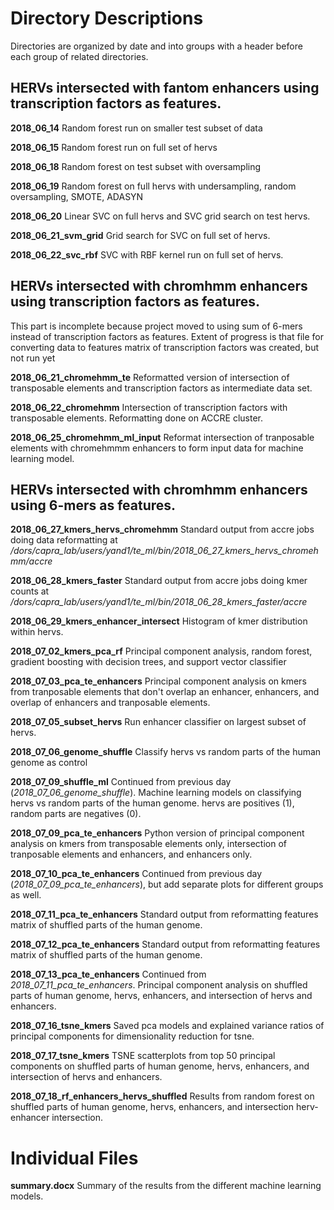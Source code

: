 # Directory Descriptions
Directories are organized by date and into groups with a header before each group of related directories.


## HERVs intersected with fantom enhancers using transcription factors as features.

**2018_06_14**
Random forest run on smaller test subset of data

**2018_06_15**
Random forest run on full set of hervs

**2018_06_18**
Random forest on test subset with oversampling

**2018_06_19**
Random forest on full hervs with undersampling, random oversampling, SMOTE, ADASYN

**2018_06_20**
Linear SVC on full hervs and SVC grid search on test hervs.

**2018_06_21_svm_grid**
Grid search for SVC on full set of hervs.

**2018_06_22_svc_rbf**
SVC with RBF kernel run on full set of hervs.




## HERVs intersected with chromhmm enhancers using transcription factors as features. 
This part is incomplete because project moved to using sum of 6-mers instead of transcription factors as features. Extent of progress is that file for converting data to features matrix of transcription factors was created, but not run yet

**2018_06_21_chromehmm_te**
Reformatted version of intersection of transposable elements and transcription factors as intermediate data set.

**2018_06_22_chromehmm**
Intersection of transcription factors with transposable elements. Reformatting done on ACCRE cluster.

**2018_06_25_chromehmm_ml_input**
Reformat intersection of tranposable elements with chromehmmm enhancers to form input data for machine learning model.




## HERVs intersected with chromhmm enhancers using 6-mers as features. 
		
**2018_06_27_kmers_hervs_chromehmm**
Standard output from accre jobs doing data reformatting at */dors/capra_lab/users/yand1/te_ml/bin/2018_06_27_kmers_hervs_chromehmm/accre*
		
**2018_06_28_kmers_faster**
Standard output from accre jobs doing kmer counts at */dors/capra_lab/users/yand1/te_ml/bin/2018_06_28_kmers_faster/accre*
		
**2018_06_29_kmers_enhancer_intersect**
Histogram of kmer distribution within hervs.

**2018_07_02_kmers_pca_rf**
Principal component analysis, random forest, gradient boosting with decision trees, and support vector classifier
		
**2018_07_03_pca_te_enhancers**
Principal component analysis on kmers from tranposable elements that don't overlap an enhancer, enhancers, and overlap of enhancers and tranposable elements.

**2018_07_05_subset_hervs**
Run enhancer classifier on largest subset of hervs.

**2018_07_06_genome_shuffle**
Classify hervs vs random parts of the human genome as control

**2018_07_09_shuffle_ml**
Continued from previous day (*2018_07_06_genome_shuffle*). Machine learning models on classifying hervs vs random parts of the human genome. hervs are positives (1), random parts are negatives (0).

**2018_07_09_pca_te_enhancers**
Python version of principal component analysis on kmers from transposable elements only, intersection of tranposable elements and enhancers, and enhancers only.

**2018_07_10_pca_te_enhancers**
Continued from previous day (*2018_07_09_pca_te_enhancers*), but add separate plots for different groups as well.

**2018_07_11_pca_te_enhancers**
Standard output from reformatting features matrix of shuffled parts of the human genome.

**2018_07_12_pca_te_enhancers**
Standard output from reformatting features matrix of shuffled parts of the human genome.

**2018_07_13_pca_te_enhancers**
Continued from *2018_07_11_pca_te_enhancers*. Principal component analysis on shuffled parts of human genome, hervs, enhancers, and intersection of hervs and enhancers.

**2018_07_16_tsne_kmers**
Saved pca models and explained variance ratios of principal components for dimensionality reduction for tsne.

**2018_07_17_tsne_kmers**
TSNE scatterplots from top 50 principal components on shuffled parts of human genome, hervs, enhancers, and intersection of hervs and enhancers.

**2018_07_18_rf_enhancers_hervs_shuffled**
Results from random forest on shuffled parts of human genome, hervs, enhancers, and intersection herv-enhancer intersection.

# Individual Files
**summary.docx**
Summary of the results from the different machine learning models.
